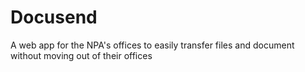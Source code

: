 # Docusend
 A web app for the NPA's offices to easily transfer files and document without moving out of their offices
